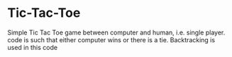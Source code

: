 # Tic-Tac-Toe
Simple Tic Tac Toe game between computer and human, i.e. single player. code is such that either computer wins or there is a tie. 
Backtracking is used in this code
